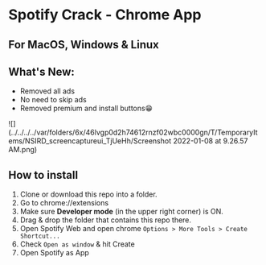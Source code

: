 # Spotify Crack - Chrome App
<h2>For MacOS, Windows & Linux

## What's New:

- Removed all ads
- No need to skip ads
- Removed premium and install buttons😁

![](../../../../var/folders/6x/46lvgp0d2h74612rnzf02wbc0000gn/T/TemporaryItems/NSIRD_screencaptureui_TjUeHh/Screenshot 2022-01-08 at 9.26.57 AM.png)

## How to install

1. Clone or download this repo into a folder.
1. Go to chrome://extensions
2. Make sure **Developer mode** (in the upper right corner) is ON.
3. Drag & drop the folder that contains this repo there.
4. Open Spotify Web and open chrome `Options > More Tools > Create Shortcut...`
5. Check `Open as window` & hit Create
6. Open Spotify as App
